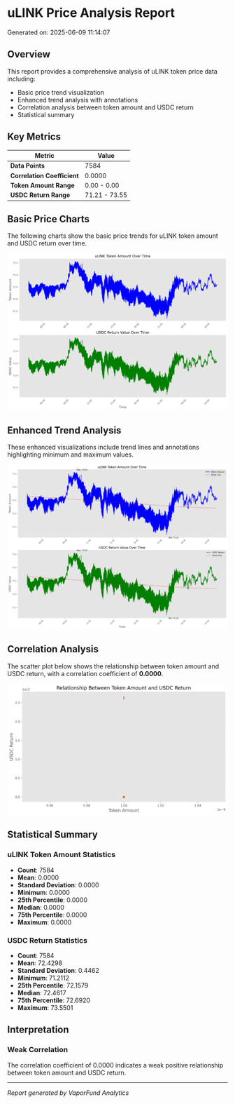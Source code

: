 # uLINK Price Analysis Report

Generated on: 2025-06-09 11:14:07

## Overview

This report provides a comprehensive analysis of uLINK token price data including:
- Basic price trend visualization
- Enhanced trend analysis with annotations
- Correlation analysis between token amount and USDC return
- Statistical summary

## Key Metrics

| Metric | Value |
|--------|-------|
| **Data Points** | 7584 |
| **Correlation Coefficient** | 0.0000 |
| **Token Amount Range** | 0.00 - 0.00 |
| **USDC Return Range** | 71.21 - 73.55 |

## Basic Price Charts

The following charts show the basic price trends for uLINK token amount and USDC return over time.

![uLINK Basic Price Charts](https://raw.githubusercontent.com/VaporFund/weekly-reports/main/chart_images/uLINK_price_charts.png)

## Enhanced Trend Analysis

These enhanced visualizations include trend lines and annotations highlighting minimum and maximum values.

![uLINK Enhanced Trend Charts](https://raw.githubusercontent.com/VaporFund/weekly-reports/main/chart_images/uLINK_price_charts_with_trend.png)

## Correlation Analysis

The scatter plot below shows the relationship between token amount and USDC return, with a correlation coefficient of **0.0000**.

![uLINK Correlation Analysis](https://raw.githubusercontent.com/VaporFund/weekly-reports/main/chart_images/uLINK_relationship_chart.png)

## Statistical Summary

### uLINK Token Amount Statistics
- **Count**: 7584
- **Mean**: 0.0000
- **Standard Deviation**: 0.0000
- **Minimum**: 0.0000
- **25th Percentile**: 0.0000
- **Median**: 0.0000
- **75th Percentile**: 0.0000
- **Maximum**: 0.0000

### USDC Return Statistics
- **Count**: 7584
- **Mean**: 72.4298
- **Standard Deviation**: 0.4462
- **Minimum**: 71.2112
- **25th Percentile**: 72.1579
- **Median**: 72.4617
- **75th Percentile**: 72.6920
- **Maximum**: 73.5501

## Interpretation

### Weak Correlation

The correlation coefficient of 0.0000 indicates a weak positive relationship between token amount and USDC return.

---


*Report generated by VaporFund Analytics*
